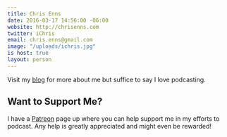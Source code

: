 ```yaml
---
title: Chris Enns
date: 2016-03-17 14:56:00 -06:00
website: http://chrisenns.com
twitter: iChris
email: chris.enns@gmail.com
image: "/uploads/ichris.jpg"
is host: true
layout: person
---
```


Visit my [blog](http://chrisenns.com) for more about me but suffice to say I love podcasting.

## Want to Support Me?

I have a [Patreon](http://www.patreon.com/ichris) page up where you can help support me in my efforts to podcast. Any help is greatly appreciated and might even be rewarded!
